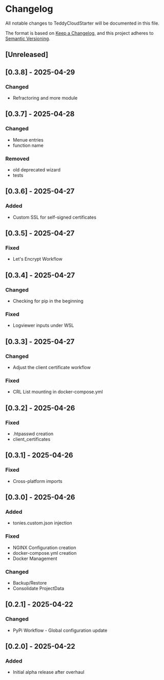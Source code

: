 # Changelog

All notable changes to TeddyCloudStarter will be documented in this file.

The format is based on [Keep a Changelog](https://keepachangelog.com/en/1.0.0/),
and this project adheres to [Semantic Versioning](https://semver.org/spec/v2.0.0.html).

## [Unreleased]
## [0.3.8] - 2025-04-29
### Changed
- Refractoring and more module
## [0.3.7] - 2025-04-28
### Changed
- Menue entries
- function name
### Removed
- old deprecated wizard
- tests
## [0.3.6] - 2025-04-27
### Added
- Custom SSL for self-signed certificates
## [0.3.5] - 2025-04-27
### Fixed
- Let's Encrypt Workflow
## [0.3.4] - 2025-04-27
### Changed
- Checking for pip in the beginning
### Fixed
- Logviewer inputs under WSL
## [0.3.3] - 2025-04-27
### Changed
- Adjust the client certificate workflow
### Fixed
- CRL List mounting in docker-compose.yml
## [0.3.2] - 2025-04-26
### Fixed
- .htpasswd creation
- client_certificates
## [0.3.1] - 2025-04-26
### Fixed
- Cross-platform imports
## [0.3.0] - 2025-04-26
### Added
- tonies.custom.json injection
### Fixed
- NGINX Configuration creation
- docker-compose.yml creation
- Docker Management
### Changed
- Backup/Restore
- Consolidate ProjectData
## [0.2.1] - 2025-04-22
### Changed
- PyPi Workflow - Global configuration update
## [0.2.0] - 2025-04-22
### Added
- Initial alpha release after overhaul